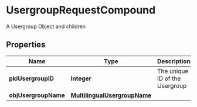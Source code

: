 

# UsergroupRequestCompound

A Usergroup Object and children

## Properties

| Name | Type | Description | Notes |
|------------ | ------------- | ------------- | -------------|
|**pkiUsergroupID** | **Integer** | The unique ID of the Usergroup |  [optional] |
|**objUsergroupName** | [**MultilingualUsergroupName**](MultilingualUsergroupName.md) |  |  |



